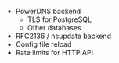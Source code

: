 * PowerDNS backend
    * TLS for PostgreSQL
    * Other databases
* RFC2136 / nsupdate backend
* Config file reload
* Rate limits for HTTP API
